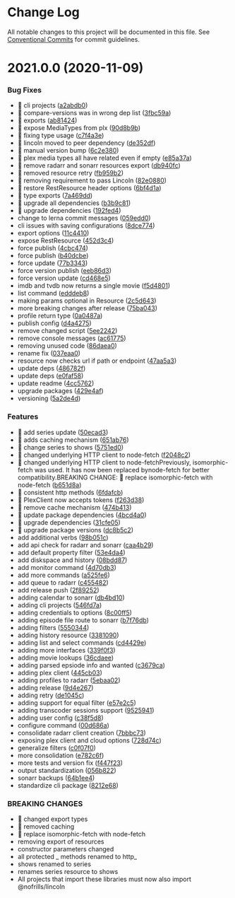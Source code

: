 # Change Log

All notable changes to this project will be documented in this file.
See [Conventional Commits](https://conventionalcommits.org) for commit guidelines.

# 2021.0.0 (2020-11-09)


### Bug Fixes

* 🐛 cli projects ([a2abdb0](https://git.nativecode.net/nativecode/media-clients/commits/a2abdb0a07662f380872b17b316b4c70b476df3c))
* 🐛 compare-versions was in wrong dep list ([3fbc59a](https://git.nativecode.net/nativecode/media-clients/commits/3fbc59ab44d67853e26f9c18b5bc0e7e162086f9))
* 🐛 exports ([ab81424](https://git.nativecode.net/nativecode/media-clients/commits/ab814244e1794d3bf29affebf254118d8913535f))
* 🐛 expose MediaTypes from plx ([90d8b9b](https://git.nativecode.net/nativecode/media-clients/commits/90d8b9b66364b030ea09729896966d8d637788e1))
* 🐛 fixing type usage ([c7f4a3e](https://git.nativecode.net/nativecode/media-clients/commits/c7f4a3ea94be91255637315ec0a68ea359d2246c))
* 🐛 lincoln moved to peer dependency ([de352df](https://git.nativecode.net/nativecode/media-clients/commits/de352df476c9ab290789177f1398a7e71f03c825))
* 🐛 manual version bump ([6c2e380](https://git.nativecode.net/nativecode/media-clients/commits/6c2e3806fdd130cd8915b9d844b2605260879516))
* 🐛 plex media types all have related even if empty ([e85a37a](https://git.nativecode.net/nativecode/media-clients/commits/e85a37af8d05adf348ede3bf0219f9deaf8a3713))
* 🐛 remove radarr and sonarr resources export ([db940fc](https://git.nativecode.net/nativecode/media-clients/commits/db940fcbc3bbf131d660410eebe0742fb845a66e))
* 🐛 removed resource retry ([fb959b2](https://git.nativecode.net/nativecode/media-clients/commits/fb959b261ac2e66dce892835bb329431a06dc564))
* 🐛 removing requirement to pass Lincoln ([82e0880](https://git.nativecode.net/nativecode/media-clients/commits/82e088081ae82fd38b566f3c105f5e7b9c54d7c6))
* 🐛 restore RestResource header options ([6bf4d1a](https://git.nativecode.net/nativecode/media-clients/commits/6bf4d1a9781eabcfbc40bbb6670cbaa5567c8aa6))
* 🐛 type exports ([7a469dd](https://git.nativecode.net/nativecode/media-clients/commits/7a469dd84137eb49458aac617646a9701216facd))
* 🐛 upgrade all dependencies ([b3b9c81](https://git.nativecode.net/nativecode/media-clients/commits/b3b9c81048a163cd8f676feedfe335f245c1d39a))
* 🐛 upgrade dependencies ([192fed4](https://git.nativecode.net/nativecode/media-clients/commits/192fed461414d8da68f6e3f61ef0cb71427e26ab))
* change to lerna commit messages ([059edd0](https://git.nativecode.net/nativecode/media-clients/commits/059edd0198fa62d57754049bd4677d98a906dd7b))
* cli issues with saving configurations ([8dce774](https://git.nativecode.net/nativecode/media-clients/commits/8dce774b1163494a9455b0f75e3187dc7d24f041))
* export options ([11c4410](https://git.nativecode.net/nativecode/media-clients/commits/11c4410e5a133448d2e748dc4957b3d138ac592c))
* expose RestResource ([452d3c4](https://git.nativecode.net/nativecode/media-clients/commits/452d3c4d8142a41744c89d24a252d7ca1c895cb0))
* force publish ([4cbc474](https://git.nativecode.net/nativecode/media-clients/commits/4cbc474ac4d9a799f3e0fd77732364102bcd7e98))
* force publish ([b40dcbe](https://git.nativecode.net/nativecode/media-clients/commits/b40dcbe24237cb044c1d7d4611ccac7c096da1d1))
* force update ([77b3343](https://git.nativecode.net/nativecode/media-clients/commits/77b33435d5b1a7a1c76d74ad085cf8c9940b0ec8))
* force version publish ([eeb86d3](https://git.nativecode.net/nativecode/media-clients/commits/eeb86d33c38e6b81719a673c6e46a8284afbf79f))
* force version update ([cd468e5](https://git.nativecode.net/nativecode/media-clients/commits/cd468e5c7e9c4fdc553465865aaaba706d375e12))
* imdb and tvdb now returns a single movie ([f5d4801](https://git.nativecode.net/nativecode/media-clients/commits/f5d4801872aec2a156a6438a57896b26900b6f1a))
* list command ([edddeb8](https://git.nativecode.net/nativecode/media-clients/commits/edddeb83e3e114f99d6ac3d0a7d1f06f06ac9e23))
* making params optional in Resource ([2c5d643](https://git.nativecode.net/nativecode/media-clients/commits/2c5d64347962e2b75dfdb42185b723e32399a911))
* more breaking changes after release ([75ba043](https://git.nativecode.net/nativecode/media-clients/commits/75ba04322fb4d970eae60a6f814165737925fe92))
* profile return type ([0a0487a](https://git.nativecode.net/nativecode/media-clients/commits/0a0487a1f0cdcc12ef5ec657a504a2e9cbb17a17))
* publish config ([d4a4275](https://git.nativecode.net/nativecode/media-clients/commits/d4a42754e6b950d8a843495b7eb18404b6a275f7))
* remove changed script ([5ee2242](https://git.nativecode.net/nativecode/media-clients/commits/5ee2242f6027e73d897f92f78b5e837abccf3213))
* remove console messages ([ac61775](https://git.nativecode.net/nativecode/media-clients/commits/ac61775bf46e1de14646d594700d81842cfc9673))
* removing unused code ([86daea0](https://git.nativecode.net/nativecode/media-clients/commits/86daea0bdef6080492a28ba54070ccd744e7cf0a))
* rename fix ([037eaa0](https://git.nativecode.net/nativecode/media-clients/commits/037eaa00795b52fc8f05c50f19b4b7856121d725))
* resource now checks url if path or endpoint ([47aa5a3](https://git.nativecode.net/nativecode/media-clients/commits/47aa5a3505be09d3609ae9f12aa00c9c0b090fa9))
* update deps ([486782f](https://git.nativecode.net/nativecode/media-clients/commits/486782f2488c8d0365b852d071b168e9a7ecd944))
* update deps ([e0faf58](https://git.nativecode.net/nativecode/media-clients/commits/e0faf58272d938ec15974841cd043901730cca0c))
* update readme ([4cc5762](https://git.nativecode.net/nativecode/media-clients/commits/4cc57626b48f58e73a23d5a5d53934fb61214ed6))
* upgrade packages ([429e4af](https://git.nativecode.net/nativecode/media-clients/commits/429e4af8658bb27d569726ac2a09f0b25ce19418))
* versioning ([5a2de4d](https://git.nativecode.net/nativecode/media-clients/commits/5a2de4d459de16dcafdb7a77ebd8936fe555f002))


### Features

* 🎸 add series update ([50ecad3](https://git.nativecode.net/nativecode/media-clients/commits/50ecad33b13c2b525a4601ba225d6a49243008d4))
* 🎸 adds caching mechanism ([651ab76](https://git.nativecode.net/nativecode/media-clients/commits/651ab7670069b9a4ef0f2de3f6317e2709cb5502))
* 🎸 change series to shows ([5751ed0](https://git.nativecode.net/nativecode/media-clients/commits/5751ed0e440f838ff1ace4b4592f169932e50801))
* 🎸 changed underlying HTTP client to node-fetch ([f2048c2](https://git.nativecode.net/nativecode/media-clients/commits/f2048c2e48bf8768706a6c004d4bf30ac0054e9c))
* 🎸 changed underlying HTTP client to node-fetchPreviously, isomorphic-fetch was used. It has now been replaced bynode-fetch for better compatibility.BREAKING CHANGE: 🧨 replace isomorphic-fetch with node-fetch ([b651d8a](https://git.nativecode.net/nativecode/media-clients/commits/b651d8a97163e693ba2928b84c1cea78c7f19474))
* 🎸 consistent http methods ([6fdafcb](https://git.nativecode.net/nativecode/media-clients/commits/6fdafcb7aa42c04c5b5db0f8c42fc396fd748571))
* 🎸 PlexClient now accepts tokens ([f263d38](https://git.nativecode.net/nativecode/media-clients/commits/f263d3827160d20c7bb86e0f2c6940b5d032032a))
* 🎸 remove cache mechanism ([474b413](https://git.nativecode.net/nativecode/media-clients/commits/474b41302a15b7baebd0a497401407aeee8a1d27))
* 🎸 update package dependencies ([4bcd4a0](https://git.nativecode.net/nativecode/media-clients/commits/4bcd4a0b7200b563d9a889d1259d6754ea6929a7))
* 🎸 upgrade dependencies ([31cfe05](https://git.nativecode.net/nativecode/media-clients/commits/31cfe0507d569dfd3c93ecdffbcb18773e8ffdcf))
* 🎸 upgrade package versions ([dc8b5c2](https://git.nativecode.net/nativecode/media-clients/commits/dc8b5c2eb53335bcec847a39e0476d8657b713a1))
* add additional verbs ([98b051c](https://git.nativecode.net/nativecode/media-clients/commits/98b051c0de4cb4414d0e53c83d9977565c6166c0))
* add api check for radarr and sonarr ([caa4b29](https://git.nativecode.net/nativecode/media-clients/commits/caa4b296a09e239e2a820bcfeaf2b261d18eb322))
* add default property filter ([53e4da4](https://git.nativecode.net/nativecode/media-clients/commits/53e4da4216840b0235958233086da91a95fafe70))
* add diskspace and history ([08bdd87](https://git.nativecode.net/nativecode/media-clients/commits/08bdd8744d19dd36db701586e0e9dccf7ec3118c))
* add monitor command ([4d70db3](https://git.nativecode.net/nativecode/media-clients/commits/4d70db32e170ab3029f8b7bad78cb54ca52ace61))
* add more commands ([a525fe6](https://git.nativecode.net/nativecode/media-clients/commits/a525fe6bea5ee4b08cd2d4b88f167d431f38da97))
* add queue to radarr ([c455482](https://git.nativecode.net/nativecode/media-clients/commits/c455482cd90646889bcee25ef57fea193be897df))
* add release push ([2f89252](https://git.nativecode.net/nativecode/media-clients/commits/2f89252aea163aac682e9590a03c415dc36a2186))
* adding calendar to sonarr ([db4bd10](https://git.nativecode.net/nativecode/media-clients/commits/db4bd10e1d794e70f89ee8d50a13a68b625200f7))
* adding cli projects ([546fd7a](https://git.nativecode.net/nativecode/media-clients/commits/546fd7a5a6d646d6206c08df1b722c0624ba1496))
* adding credentials to options ([8c00ff5](https://git.nativecode.net/nativecode/media-clients/commits/8c00ff51220ed96484b9195e192c3a02b00f6f51))
* adding episode file route to sonarr ([b7f76db](https://git.nativecode.net/nativecode/media-clients/commits/b7f76dbae2708f075653d6dfc854c7ca3fbb1d8d))
* adding filters ([5550344](https://git.nativecode.net/nativecode/media-clients/commits/555034412e22e74fec2bcd0f479855ad7ae9722b))
* adding history resource ([3381090](https://git.nativecode.net/nativecode/media-clients/commits/3381090021e83156defa5fd3d601277b1e3bb5b3))
* adding list and select commands ([cd4429e](https://git.nativecode.net/nativecode/media-clients/commits/cd4429ec3aca3322f8ea48099a92e98d93b4a3e1))
* adding more interfaces ([339f0f3](https://git.nativecode.net/nativecode/media-clients/commits/339f0f347097cd1560ec122470ecdf6c086b874e))
* adding movie lookups ([36cdaee](https://git.nativecode.net/nativecode/media-clients/commits/36cdaee2389d90c9f354e15887d48d3827445164))
* adding parsed epsiode info and wanted ([c3679ca](https://git.nativecode.net/nativecode/media-clients/commits/c3679cae9e229704b25d69c89e7c6d3ceb04eba4))
* adding plex client ([445cb03](https://git.nativecode.net/nativecode/media-clients/commits/445cb038cc6440601a8a994f4b787884f1b1db77))
* adding profiles to radarr ([5ebaa02](https://git.nativecode.net/nativecode/media-clients/commits/5ebaa028fae43b4b3a980bd824110f75cc7e0d06))
* adding release ([9d4e267](https://git.nativecode.net/nativecode/media-clients/commits/9d4e267c40aae9d1eb291df87eae967ab858f044))
* adding retry ([de1045c](https://git.nativecode.net/nativecode/media-clients/commits/de1045ceb1ffc54991af082bf4d21bd31dcb4236))
* adding support for equal filter ([e57e2c5](https://git.nativecode.net/nativecode/media-clients/commits/e57e2c5e82621a6e3b01dedbbc70f5219d69a5ed))
* adding transcoder sessions support ([9525941](https://git.nativecode.net/nativecode/media-clients/commits/9525941d89f61f30469386e633e8e92dedb8c28c))
* adding user config ([c38f5d8](https://git.nativecode.net/nativecode/media-clients/commits/c38f5d8eb8d85fa7d1f22065ea28057a6a1047f9))
* configure command ([00d686a](https://git.nativecode.net/nativecode/media-clients/commits/00d686a53a2505408ad5dfcfffaa602e7e117a26))
* consolidate radarr client creation ([7bbbc73](https://git.nativecode.net/nativecode/media-clients/commits/7bbbc73cd6cf65a8dc9b828cc86dffdbc9e02c1a))
* exposing plex client and cloud options ([728d74c](https://git.nativecode.net/nativecode/media-clients/commits/728d74cec2feb3f07eb48b6e526a1b376972fd59))
* generalize filters ([c0f07f0](https://git.nativecode.net/nativecode/media-clients/commits/c0f07f010a7459c108ab1028c7e156eef9b03075))
* more consolidation ([e782c6f](https://git.nativecode.net/nativecode/media-clients/commits/e782c6f74d48b5772cc132c142b95eb31939a155))
* more tests and version fix ([f447f23](https://git.nativecode.net/nativecode/media-clients/commits/f447f23f33b2e265f43ece1e7bc6059deed810b8))
* output standardization ([056b822](https://git.nativecode.net/nativecode/media-clients/commits/056b82234aab71f796ef7bd13ae85a82b6594408))
* sonarr backups ([64b1ee4](https://git.nativecode.net/nativecode/media-clients/commits/64b1ee4de8537ed77ef6a54830982aea616c3e44))
* standardize cli package ([8212e68](https://git.nativecode.net/nativecode/media-clients/commits/8212e685b9a03b162076e8abb2b1941819f756f3))


### BREAKING CHANGES

* 🧨 changed export types
* 🧨 removed caching
* 🧨 replace isomorphic-fetch with node-fetch
* removing export of resources
* constructor parameters changed
* all protected _ methods renamed to http_
* shows renamed to series
* renames series resource to shows
* All projects that import these libraries must now also import
@nofrills/lincoln
